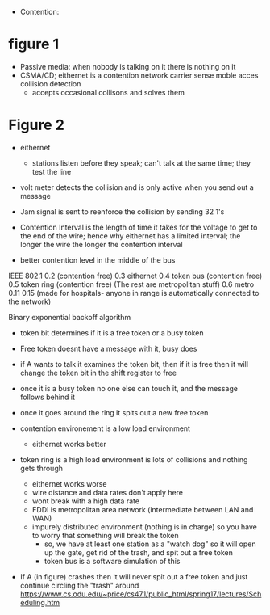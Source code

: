 
* Contention:
# figure 1
* Passive media: when nobody is talking on it there is nothing on it
* CSMA/CD; eithernet is a contention network
carrier sense moble acces collision detection
    * accepts occasional collisons and solves them
# Figure 2
* eithernet
    * stations listen before they speak; can't talk at the same time; they test the line
* volt meter detects the collision and is only active when you send out a message
* Jam signal is sent to reenforce the collision by sending 32 1's
* Contention Interval is the length of time it takes for the voltage to get to the end of the wire; hence why eithernet has a limited interval; the longer the wire the longer the contention interval

* better contention level in the middle of the bus

IEEE 802.1
0.2 (contention free)
0.3 eithernet
0.4 token bus (contention free)
0.5 token ring (contention free)
(The rest are metropolitan stuff)
0.6 metro
0.11
0.15 (made for hospitals- anyone in range is automatically connected to the network)

Binary exponential backoff algorithm

* token bit determines if it is a free token or a busy token
* Free token doesnt have a message with it, busy does
* if A wants to talk it examines the token bit, then if it is free then it will change the token bit in the shift register to free
* once it is a busy token no one else can touch it, and the message follows behind it
* once it goes around the ring it spits out a new free token
* contention environement is a low load environment
    * eithernet works better
* token ring is a high load environment is lots of collisions and nothing gets through
    * eithernet works worse
    * wire distance and data rates don't apply here
    * wont break with a high data rate
    * FDDI is metropolitan area network (intermediate between LAN and WAN)
    * impurely distributed environment (nothing is in charge) so you have to worry that something will break the token
        * so, we have at least one station as a "watch dog" so it will open up the gate, get rid of the trash, and spit out a free token
        * token bus is a software simulation of this

* If A (in figure) crashes then it will never spit out a free token and just continue circling the "trash" around
https://www.cs.odu.edu/~price/cs471/public_html/spring17/lectures/Scheduling.htm 